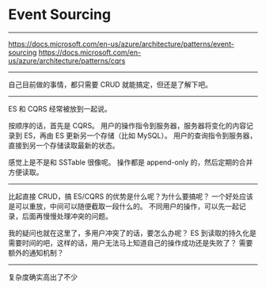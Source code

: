 # Event Sourcing

---

https://docs.microsoft.com/en-us/azure/architecture/patterns/event-sourcing
https://docs.microsoft.com/en-us/azure/architecture/patterns/cqrs

---

自己目前做的事情，都只需要 CRUD 就能搞定，但还是了解下吧。

---

ES 和 CQRS 经常被放到一起说。

按顺序的话，首先是 CQRS。
用户的操作指令到服务器，服务器将变化的内容记录到 ES，再由 ES 更新另一个存储（比如 MySQL）。
用户的查询指令到服务器，直接到另一个存储读取最新的状态。

感觉上是不是和 SSTable 很像呢。
操作都是 append-only 的，然后定期的合并方便读取。

---

比起直接 CRUD，搞 ES/CQRS 的优势是什么呢？为什么要搞呢？
一个好处应该是可以重放，中间可以随便截取一段什么的。
不同用户的操作，可以先一起记录，后面再慢慢处理冲突的问题。

我的疑问也就在这里了，多用户冲突了的话，要怎么办呢？
ES 到读取的持久化是需要时间的吧，这样的话，用户无法马上知道自己的操作成功还是失败了？
需要额外的通知机制？

---

复杂度确实高出了不少
